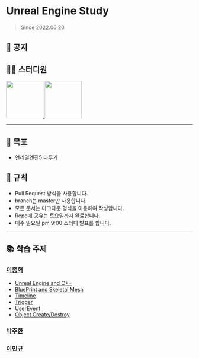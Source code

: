 # Unreal Engine Study
> Since 2022.06.20

## 📣 공지

## 👨‍💻  스터디원
<p>
<a href="https://github.com/jonghyeok98">
  <img src="https://avatars.githubusercontent.com/u/77715064?v=4" width="100">
</a>
<a href="https://github.com/juhanpark">
  <img src="https://avatars.githubusercontent.com/u/108555247?v=4" width="100">
</a>
</p>

---
## 📖 목표
- 언리얼엔진5 다루기

## 📝 규칙
- Pull Request 방식을 사용합니다.
- branch는 master만 사용합니다.
- 모든 문서는 마크다운 형식을 이용하여 작성합니다.
- Repo에 공유는 토요일까지 완료합니다.
- 매주 일요일 pm 9:00 스터디 발표를 합니다.

---

## 📚 학습 주제

### [이종혁](./contents/이종혁)
 * [Unreal Engine and C++](./contents/이종혁/UnrealC%2B%2B.md)
 * [BluePrint and Skeletal Mesh](./contents/이종혁/BluePrint.md)
 * [Timeline](./contents/이종혁/Timeline.md)
 * [Trigger](./contents/이종혁/Trigger.md)
 * [UserEvent](./contents/이종혁/UserEvent.md)
 * [Object Create/Destroy](./contents/이종혁/Object.md)


### [박주한](./contents/박주한)



### [이민규](./contents/이민규)

